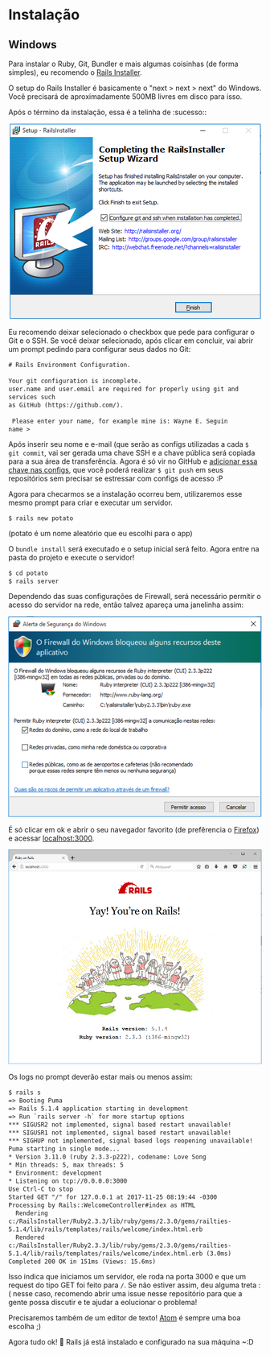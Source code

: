 # Instalação

## Windows

Para instalar o Ruby, Git, Bundler e mais algumas coisinhas (de forma simples), eu recomendo o [Rails Installer](http://www.railsinstaller.org/pt-BR).

O setup do Rails Installer é basicamente o "next > next > next" do Windows. Você precisará de aproximadamente 500MB livres em disco para isso.

Após o término da instalação, essa é a telinha de :sucesso::

<p align="center">
<img src="images/rails_installer.png" alt="Finalização do Rails Installer">
</p>

Eu recomendo deixar selecionado o checkbox que pede para configurar o Git e o SSH. Se você deixar selecionado, após clicar em concluir, vai abrir um prompt pedindo para configurar seus dados no Git:

```
# Rails Environment Configuration.

Your git configuration is incomplete.
user.name and user.email are required for properly using git and services such
as GitHub (https://github.com/).

 Please enter your name, for example mine is: Wayne E. Seguin
name >
```

Após inserir seu nome e e-mail (que serão as configs utilizadas a cada `$ git commit`, vai ser gerada uma chave SSH e a chave pública será copiada para a sua área de transferência. Agora é só vir no GitHub e [adicionar essa chave nas configs](https://help.github.com/articles/adding-a-new-ssh-key-to-your-github-account/), que você poderá realizar `$ git push` em seus repositórios sem precisar se estressar com configs de acesso :P

Agora para checarmos se a instalação ocorreu bem, utilizaremos esse mesmo prompt para criar e executar um servidor.

```
$ rails new potato
```

(potato é um nome aleatório que eu escolhi para o app)

O `bundle install` será executado e o setup inicial será feito. Agora entre na pasta do projeto e execute o servidor!

```
$ cd potato
$ rails server
```

Dependendo das suas configurações de Firewall, será necessário permitir o acesso do servidor na rede, então talvez apareça uma janelinha assim:

<p align="center">
  <img src="images/rails_firewall.png" alt="Firewall do Windows">
</p>

É só clicar em ok e abrir o seu navegador favorito (de prefêrencia o [Firefox](https://www.mozilla.org/pt-BR/firefox/)) e acessar [localhost:3000](http://localhost:3000/).

<p align="center">
<img src="images/rails_sucesso.png" alt="Página inicial do Rails">
</p>

Os logs no prompt deverão estar mais ou menos assim:

```
$ rails s
=> Booting Puma
=> Rails 5.1.4 application starting in development
=> Run `rails server -h` for more startup options
*** SIGUSR2 not implemented, signal based restart unavailable!
*** SIGUSR1 not implemented, signal based restart unavailable!
*** SIGHUP not implemented, signal based logs reopening unavailable!
Puma starting in single mode...
* Version 3.11.0 (ruby 2.3.3-p222), codename: Love Song
* Min threads: 5, max threads: 5
* Environment: development
* Listening on tcp://0.0.0.0:3000
Use Ctrl-C to stop
Started GET "/" for 127.0.0.1 at 2017-11-25 08:19:44 -0300
Processing by Rails::WelcomeController#index as HTML
  Rendering c:/RailsInstaller/Ruby2.3.3/lib/ruby/gems/2.3.0/gems/railties-5.1.4/lib/rails/templates/rails/welcome/index.html.erb
  Rendered c:/RailsInstaller/Ruby2.3.3/lib/ruby/gems/2.3.0/gems/railties-5.1.4/lib/rails/templates/rails/welcome/index.html.erb (3.0ms)
Completed 200 OK in 151ms (Views: 15.6ms)
```

Isso indica que iniciamos um servidor, ele roda na porta 3000 e que um request do tipo GET foi feito para `/`. Se não estiver assim, deu alguma treta :( nesse caso, recomendo abrir uma issue nesse repositório para que a gente possa discutir e te ajudar a eolucionar o problema!

Precisaremos também de um editor de texto! [Atom](https://atom.io/) é sempre uma boa escolha ;)

Agora tudo ok! :tada: Rails já está instalado e configurado na sua máquina ~:D

